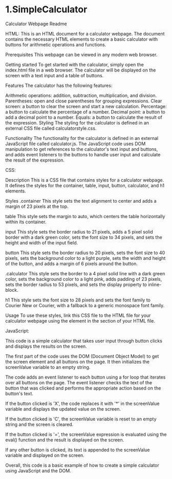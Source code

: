 # 1.SimpleCalculator
Calculator Webpage Readme

HTML:
This is an HTML document for a calculator webpage. The document contains the necessary HTML elements to create a basic calculator with buttons for arithmetic operations and functions.

Prerequisites
This webpage can be viewed in any modern web browser.

Getting started
To get started with the calculator, simply open the index.html file in a web browser. The calculator will be displayed on the screen with a text input and a table of buttons.

Features
The calculator has the following features:

Arithmetic operations: addition, subtraction, multiplication, and division.
Parentheses: open and close parentheses for grouping expressions.
Clear screen: a button to clear the screen and start a new calculation.
Percentage: a button to calculate the percentage of a number.
Decimal point: a button to add a decimal point to a number.
Equals: a button to calculate the result of the expression.
Styling
The styling for the calculator is defined in an external CSS file called calculatorstyle.css.

Functionality
The functionality for the calculator is defined in an external JavaScript file called calculator.js. The JavaScript code uses DOM manipulation to get references to the calculator's text input and buttons, and adds event listeners to the buttons to handle user input and calculate the result of the expression.

CSS: 

Description
This is a CSS file that contains styles for a calculator webpage. It defines the styles for the container, table, input, button, calculator, and h1 elements.

Styles
.container
This style sets the text alignment to center and adds a margin of 23 pixels at the top.

table
This style sets the margin to auto, which centers the table horizontally within its container.

input
This style sets the border radius to 21 pixels, adds a 5 pixel solid border with a dark green color, sets the font size to 34 pixels, and sets the height and width of the input field.

button
This style sets the border radius to 20 pixels, sets the font size to 40 pixels, sets the background color to a light purple, sets the width and height of the button, and adds a margin of 6 pixels around the button.

.calculator
This style sets the border to a 4 pixel solid line with a dark green color, sets the background color to a light pink, adds padding of 23 pixels, sets the border radius to 53 pixels, and sets the display property to inline-block.

h1
This style sets the font size to 28 pixels and sets the font family to Courier New or Courier, with a fallback to a generic monospace font family.

Usage
To use these styles, link this CSS file to the HTML file for your calculator webpage using the <link> element in the <head> section of your HTML file.
<head>
    <link rel="stylesheet" href="calculatorstyle.css">
</head>

JavaScript:

This code is a simple calculator that takes user input through button clicks and displays the results on the screen.

The first part of the code uses the DOM (Document Object Model) to get the screen element and all buttons on the page. It then initializes the screenValue variable to an empty string.

The code adds an event listener to each button using a for loop that iterates over all buttons on the page. The event listener checks the text of the button that was clicked and performs the appropriate action based on the button's text.

If the button clicked is 'X', the code replaces it with '*' in the screenValue variable and displays the updated value on the screen.

If the button clicked is 'C', the screenValue variable is reset to an empty string and the screen is cleared.

If the button clicked is '=', the screenValue expression is evaluated using the eval() function and the result is displayed on the screen.

If any other button is clicked, its text is appended to the screenValue variable and displayed on the screen.

Overall, this code is a basic example of how to create a simple calculator using JavaScript and the DOM.

